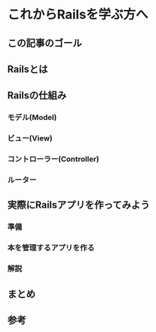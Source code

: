 # これからRailsを学ぶ方へ

## この記事のゴール

## Railsとは

## Railsの仕組み
### モデル(Model)
### ビュー(View)
### コントローラー(Controller)
### ルーター

## 実際にRailsアプリを作ってみよう
### 準備
### 本を管理するアプリを作る
### 解説

## まとめ
## 参考
